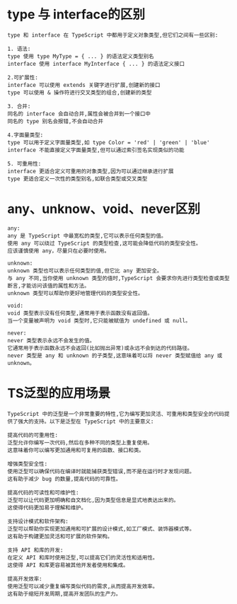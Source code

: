 # type 与 interface的区别

    type 和 interface 在 TypeScript 中都用于定义对象类型,但它们之间有一些区别:

    1. 语法:
    type 使用 type MyType = { ... } 的语法定义类型别名
    interface 使用 interface MyInterface { ... } 的语法定义接口

    2.可扩展性:
    interface 可以使用 extends 关键字进行扩展,创建新的接口
    type 可以使用 & 操作符进行交叉类型的组合,创建新的类型

    3. 合并:
    同名的 interface 会自动合并,属性会被合并到一个接口中
    同名的 type 别名会报错,不会自动合并

    4.字面量类型:
    type 可以用于定义字面量类型,如 type Color = 'red' | 'green' | 'blue'
    interface 不能直接定义字面量类型,但可以通过索引签名实现类似的功能

    5. 可重用性:
    interface 更适合定义可重用的对象类型,因为可以通过继承进行扩展
    type 更适合定义一次性的类型别名,如联合类型或交叉类型

# any、unknow、void、never区别

    any:
    any 是 TypeScript 中最宽松的类型,它可以表示任何类型的值。
    使用 any 可以绕过 TypeScript 的类型检查,这可能会降低代码的类型安全性。
    应该谨慎使用 any，尽量只在必要时使用。

    unknown:
    unknown 类型也可以表示任何类型的值,但它比 any 更加安全。
    与 any 不同,当你使用 unknown 类型的值时,TypeScript 会要求你先进行类型检查或类型断言,才能访问该值的属性和方法。
    unknown 类型可以帮助你更好地管理代码的类型安全性。

    void:
    void 类型表示没有任何类型,通常用于表示函数没有返回值。
    当一个变量被声明为 void 类型时,它只能被赋值为 undefined 或 null。

    never:
    never 类型表示永远不会发生的值。
    它通常用于表示函数永远不会返回(比如抛出异常)或永远不会到达的代码路径。
    never 类型是 any 和 unknown 的子类型,这意味着可以将 never 类型赋值给 any 或 unknown。

# TS泛型的应用场景
    TypeScript 中的泛型是一个非常重要的特性,它为编写更加灵活、可重用和类型安全的代码提供了强大的支持。以下是泛型在 TypeScript 中的主要意义:

    提高代码的可重用性:
    泛型允许你编写一次代码,然后在多种不同的类型上重复使用。
    这意味着你可以编写更加通用和可复用的函数、接口和类。

    增强类型安全性:
    使用泛型可以确保代码在编译时就能捕获类型错误,而不是在运行时才发现问题。
    这有助于减少 bug 的数量,提高代码的可靠性。

    提高代码的可读性和可维护性:
    泛型可以让代码更加明确和自文档化,因为类型信息是显式地表达出来的。
    这使得代码更加易于理解和维护。

    支持设计模式和软件架构:
    泛型可以帮助你实现更加通用和可扩展的设计模式,如工厂模式、装饰器模式等。
    这有助于构建更加灵活和可扩展的软件架构。

    支持 API 和库的开发:
    在定义 API 和库时使用泛型,可以提高它们的灵活性和适用性。
    这使得 API 和库更容易被其他开发者使用和集成。
    
    提高开发效率:
    使用泛型可以减少重复编写类似代码的需求,从而提高开发效率。
    这有助于缩短开发周期,提高开发团队的生产力。